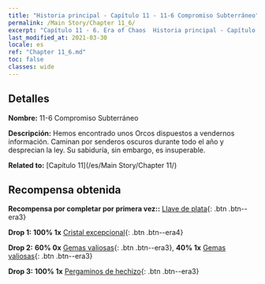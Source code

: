 ```yaml
---
title: "Historia principal - Capítulo 11 - 11-6 Compromiso Subterráneo"
permalink: /Main Story/Chapter 11_6/
excerpt: "Capítulo 11 - 6. Era of Chaos  Historia principal - Capítulo 11_6. 11-6 Compromiso Subterráneo"
last_modified_at: 2021-03-30
locale: es
ref: "Chapter 11_6.md"
toc: false
classes: wide
---
```


## Detalles

 **Nombre:** 11-6 Compromiso Subterráneo

 **Descripción:** Hemos encontrado unos Orcos dispuestos a vendernos información. Caminan por senderos oscuros durante todo el año y desprecian la ley. Su sabiduría, sin embargo, es insuperable.

 **Related to:** [Capítulo 11](/es/Main Story/Chapter 11/)

## Recompensa obtenida

 **Recompensa por completar por primera vez::** [Llave de plata](/es/Items/con_693/){: .btn .btn--era3}

 **Drop 1:** **100% 1x** [Cristal excepcional](/es/Items/mat_38/){: .btn .btn--era4}

 **Drop 2:** **60% 0x** [Gemas valiosas](/es/Items/mat_30/){: .btn .btn--era3}, **40% 1x** [Gemas valiosas](/es/Items/mat_30/){: .btn .btn--era3}

 **Drop 3:** **100% 1x** [Pergaminos de hechizo](/es/Items/con_694/){: .btn .btn--era3}

